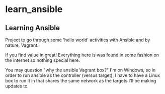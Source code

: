 # learn_ansible
Learning Ansible
----------------
Project to go through some 'hello world' activities with Ansible and by nature, Vagrant.

If you find value in great!  Everything here is was found in some fashion on the internet so nothing special here.

You may question "why the ansible Vagrant box?"   I'm on Windows, so in order to run ansible as the controller (versus target), I have to have a Linux box to run it in that shares the same network as the targets I'll be making updates to. 